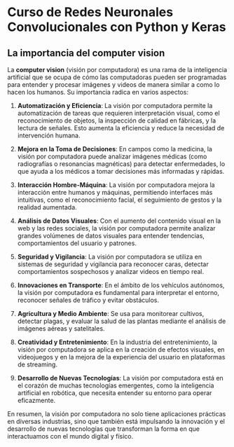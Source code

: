 # Curso de Redes Neuronales Convolucionales con Python y Keras

## La importancia del computer vision

La **computer vision** (visión por computadora) es una rama de la inteligencia artificial que se ocupa de cómo las computadoras pueden ser programadas para entender y procesar imágenes y videos de manera similar a como lo hacen los humanos. Su importancia radica en varios aspectos:

1. **Automatización y Eficiencia**: La visión por computadora permite la automatización de tareas que requieren interpretación visual, como el reconocimiento de objetos, la inspección de calidad en fábricas, y la lectura de señales. Esto aumenta la eficiencia y reduce la necesidad de intervención humana.

2. **Mejora en la Toma de Decisiones**: En campos como la medicina, la visión por computadora puede analizar imágenes médicas (como radiografías o resonancias magnéticas) para detectar enfermedades, lo que ayuda a los médicos a tomar decisiones más informadas y rápidas.

3. **Interacción Hombre-Máquina**: La visión por computadora mejora la interacción entre humanos y máquinas, permitiendo interfaces más intuitivas, como el reconocimiento facial, el seguimiento de gestos y la realidad aumentada.

4. **Análisis de Datos Visuales**: Con el aumento del contenido visual en la web y las redes sociales, la visión por computadora permite analizar grandes volúmenes de datos visuales para entender tendencias, comportamientos del usuario y patrones.

5. **Seguridad y Vigilancia**: La visión por computadora se utiliza en sistemas de seguridad y vigilancia para reconocer caras, detectar comportamientos sospechosos y analizar videos en tiempo real.

6. **Innovaciones en Transporte**: En el ámbito de los vehículos autónomos, la visión por computadora es fundamental para interpretar el entorno, reconocer señales de tráfico y evitar obstáculos.

7. **Agricultura y Medio Ambiente**: Se usa para monitorear cultivos, detectar plagas, y evaluar la salud de las plantas mediante el análisis de imágenes aéreas y satelitales.

8. **Creatividad y Entretenimiento**: En la industria del entretenimiento, la visión por computadora se aplica en la creación de efectos visuales, en videojuegos y en la mejora de la experiencia del usuario en plataformas de streaming.

9. **Desarrollo de Nuevas Tecnologías**: La visión por computadora está en el corazón de muchas tecnologías emergentes, como la inteligencia artificial en robótica, que necesita entender su entorno para operar eficazmente.

En resumen, la visión por computadora no solo tiene aplicaciones prácticas en diversas industrias, sino que también está impulsando la innovación y el desarrollo de nuevas tecnologías que transforman la forma en que interactuamos con el mundo digital y físico.